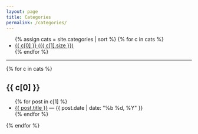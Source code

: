 ```yaml
---
layout: page
title: Categories
permalink: /categories/
---
```

<ul>
{% assign cats = site.categories | sort %}
{% for c in cats %}
  <li><a href="#{{ c[0] | slugify }}">{{ c[0] }} ({{ c[1].size }})</a></li>
{% endfor %}
</ul>
<hr/>
  {% for c in cats %}
    <h2 id="{{ c[0] | slugify }}">{{ c[0] }}</h2>
    <ul>
      {% for post in c[1] %}
        <li><a href="{{ post.url | relative_url }}">{{ post.title }}</a> — {{ post.date | date: "%b %d, %Y" }}</li>
      {% endfor %}
    </ul>
  {% endfor %}
